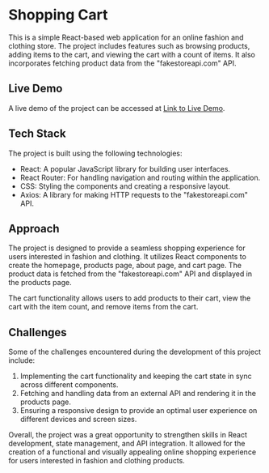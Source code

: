 # Shopping Cart

This is a simple React-based web application for an online fashion and clothing store. The project includes features such as browsing products, adding items to the cart, and viewing the cart with a count of items. It also incorporates fetching product data from the "fakestoreapi.com" API.

## Live Demo

A live demo of the project can be accessed at [Link to Live Demo](https://mosmn.github.io/shopping-cart/).

## Tech Stack

The project is built using the following technologies:

- React: A popular JavaScript library for building user interfaces.
- React Router: For handling navigation and routing within the application.
- CSS: Styling the components and creating a responsive layout.
- Axios: A library for making HTTP requests to the "fakestoreapi.com" API.

## Approach

The project is designed to provide a seamless shopping experience for users interested in fashion and clothing. It utilizes React components to create the homepage, products page, about page, and cart page. The product data is fetched from the "fakestoreapi.com" API and displayed in the products page.

The cart functionality allows users to add products to their cart, view the cart with the item count, and remove items from the cart.

## Challenges

Some of the challenges encountered during the development of this project include:

1. Implementing the cart functionality and keeping the cart state in sync across different components.
2. Fetching and handling data from an external API and rendering it in the products page.
3. Ensuring a responsive design to provide an optimal user experience on different devices and screen sizes.

Overall, the project was a great opportunity to strengthen skills in React development, state management, and API integration. It allowed for the creation of a functional and visually appealing online shopping experience for users interested in fashion and clothing products.
